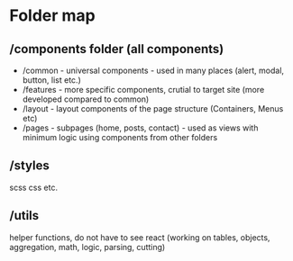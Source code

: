 # Folder map

## /components folder (all components)

- /common - universal components - used in many places (alert, modal, button, list etc.)
- /features - more specific components, crutial to target site (more developed compared to common)
- /layout - layout components of the page structure (Containers, Menus etc)
- /pages - subpages (home, posts, contact) - used as views with minimum logic using components from other folders

## /styles

scss css etc.

## /utils

helper functions, do not have to see react
(working on tables, objects, aggregation, math, logic, parsing, cutting)
